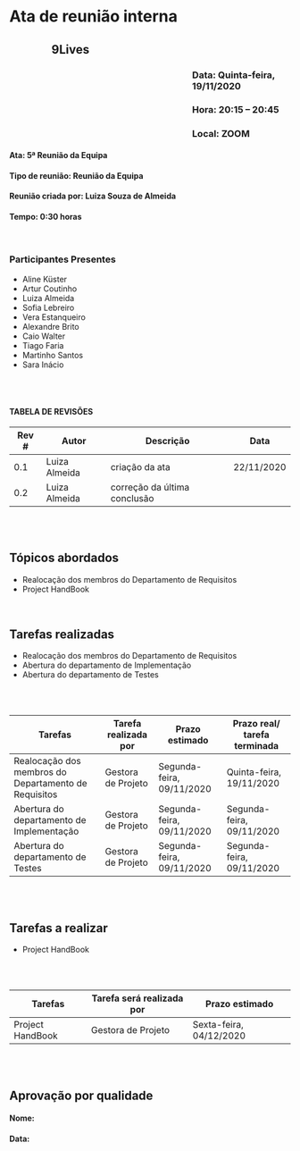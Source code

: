 ﻿# Ata de reunião interna

## <p style='padding-left:15%'> <b> 9Lives </b> <insert date_dime></p>

### <p style='padding-left:65%'> <b>Data:</b> Quinta-feira, 19/11/2020 <insert date_dime></p>
### <p style='padding-left:65%'> <b>Hora:</b> 20:15 – 20:45  <insert date_dime></p>
### <p style='padding-left:65%'> <b>Local:</b> ZOOM <insert date_dime></p>

#### <b> Ata:</b> 5ª Reunião da Equipa
#### <b> Tipo de reunião:</b> Reunião da Equipa
#### <b> Reunião criada por:</b> Luiza Souza de Almeida
#### <b> Tempo:</b> 0:30 horas

</br>

### <b>Participantes Presentes</b>
* Aline Küster
* Artur Coutinho
* Luiza Almeida
* Sofia Lebreiro
* Vera Estanqueiro
* Alexandre Brito
* Caio Walter
* Tiago Faria
* Martinho Santos
* Sara Inácio
<br/>
<br/>

#### TABELA DE REVISÕES
Rev # | Autor|  Descrição | Data
--- | --- | --- | ---
0.1 | Luiza Almeida | criação da ata | 22/11/2020
0.2 | Luiza Almeida | correção da última conclusão | 

<br/>
<br/>

## <b> Tópicos abordados </b>
* Realocação dos membros do Departamento de Requisitos 
* Project HandBook
<br/>

## Tarefas realizadas
* Realocação dos membros do Departamento de Requisitos 
* Abertura do departamento de Implementação
* Abertura do departamento de Testes
<br/>
<br/>

Tarefas | Tarefa realizada por |  Prazo estimado | Prazo real/ tarefa terminada
--- | --- | --- | ---
Realocação dos membros do Departamento de Requisitos| Gestora de Projeto |  Segunda-feira, 09/11/2020 | Quinta-feira, 19/11/2020
Abertura do departamento de Implementação| Gestora de Projeto | Segunda-feira, 09/11/2020 | Segunda-feira, 09/11/2020
Abertura do departamento de Testes| Gestora de Projeto | Segunda-feira, 09/11/2020 | Segunda-feira, 09/11/2020
<br/> 
<br/>

## Tarefas a realizar
* Project HandBook
<br/>

<br/>

Tarefas | Tarefa será realizada por |  Prazo estimado
--- | --- | --- | 
Project HandBook | Gestora de Projeto | Sexta-feira, 04/12/2020 |  
</br>
</br>

## Aprovação por qualidade
#### <b> Nome:</b> 
#### <b> Data:</b> 

